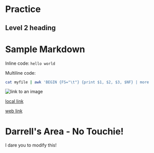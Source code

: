 # Practice

## Level 2 heading


# Sample Markdown 

Inline code: `hello world`

Multiline code:
```bash
cat myfile | awk 'BEGIN {FS="\t"} {print $1, $2, $3, $NF} | more
```

![link to an image](image_url)

[local link](hello_world.c)

[web link](http://www.goog.com)

# Darrell's Area - No Touchie!

I dare you to modify this!